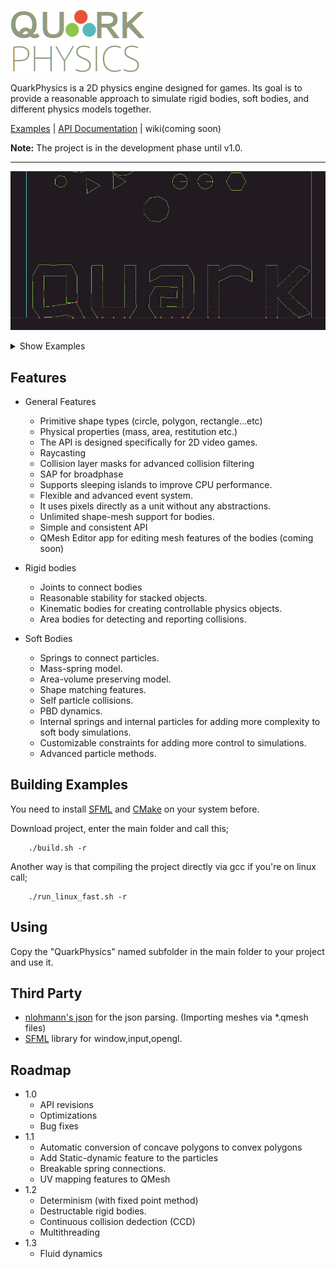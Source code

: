 ![Quark Physics](images/logo.png)

QuarkPhysics is a 2D physics engine designed for games. Its goal is to provide a reasonable approach to simulate rigid bodies, soft bodies, and different physics models together.

[Examples](https://github.com/erayzesen/QuarkPhysics/tree/master/examples) | [API Documentation](https://erayzesen.github.io/QuarkPhysics/html/) | wiki(coming soon)

**Note:** The project is in the development phase until v1.0.  

 ---
 ![Example 01](images/example_01_a.gif)
 <details>
 <summary> Show Examples</summary>

 ![Example 02](images/example_02.gif)
 ![Example 02](images/example_04.gif)
 ![Example 02](images/example_05.gif)
 ![Example 03](images/example_03.gif)
 ![Example 02](images/example_06.gif)

 </details>



## Features
* General Features
  * Primitive shape types (circle, polygon, rectangle...etc) 
  * Physical properties (mass, area, restitution etc.)
  * The API is designed specifically for 2D video games. 
  * Raycasting
  * Collision layer masks for advanced collision filtering
  * SAP for broadphase
  * Supports sleeping islands to improve CPU performance.
  * Flexible and advanced event system.
  * It uses pixels directly as a unit without any abstractions.
  * Unlimited shape-mesh support for bodies.
  * Simple and consistent API
  * QMesh Editor app for editing mesh features of the bodies (coming soon) 
   
* Rigid bodies
  * Joints to connect bodies
  * Reasonable stability for stacked objects.
  * Kinematic bodies for creating controllable physics objects. 
  * Area bodies for detecting and reporting collisions.

* Soft Bodies
  * Springs to connect particles.
  * Mass-spring model.
  * Area-volume preserving model.
  * Shape matching features.
  * Self particle collisions.
  * PBD dynamics.
  * Internal springs and internal particles for adding more complexity to soft body simulations.
  * Customizable constraints for adding more control to simulations.
  * Advanced particle methods. 
  
## Building Examples
You need to install [SFML](https://www.sfml-dev.org/) and [CMake](https://cmake.org/) on your system before. 

Download project, enter the main folder and call this;

        ./build.sh -r
Another way is that compiling the project directly via gcc if you're on linux call; 

        ./run_linux_fast.sh -r

## Using
Copy the "QuarkPhysics" named subfolder in the main folder to your project and use it. 

## Third Party 
- [nlohmann's json](https://github.com/nlohmann/json) for the json parsing. (Importing meshes via *.qmesh files)
- [SFML](https://www.sfml-dev.org/) library for window,input,opengl. 

## Roadmap
* 1.0
  * API revisions 
  * Optimizations
  * Bug fixes 
* 1.1
  * Automatic conversion of concave polygons to convex polygons
  * Add Static-dynamic feature to the particles 
  * Breakable spring connections.
  * UV mapping features to QMesh
* 1.2
   * Determinism (with fixed point method)
   * Destructable rigid bodies.
   * Continuous collision dedection (CCD)
   * Multithreading
* 1.3
    * Fluid dynamics






